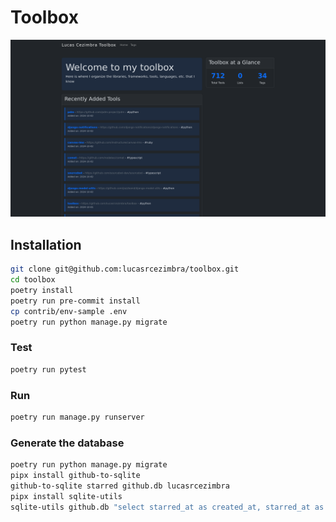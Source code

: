 # Toolbox

![](./contrib/screenshot.png)

## Installation
```bash
git clone git@github.com:lucasrcezimbra/toolbox.git
cd toolbox
poetry install
poetry run pre-commit install
cp contrib/env-sample .env
poetry run python manage.py migrate
```

### Test
```bash
poetry run pytest
```

### Run
```bash
poetry run manage.py runserver
```

### Generate the database
```bash
poetry run python manage.py migrate
pipx install github-to-sqlite
github-to-sqlite starred github.db lucasrcezimbra
pipx install sqlite-utils
sqlite-utils github.db "select starred_at as created_at, starred_at as updated_at, repos.html_url as url_github, repos.name from stars join repos on stars.repo = repos.id order by starred_at" | sqlite-utils insert db.sqlite3 core_tool -
```
